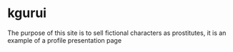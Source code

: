# kgurui
The purpose of this site is to sell fictional characters as prostitutes, it is an example of a profile presentation page
